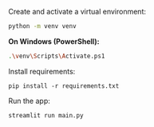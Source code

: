 Create and activate a virtual environment:

```bash
python -m venv venv
```

**On Windows (PowerShell):**
```bash
.\venv\Scripts\Activate.ps1
```


Install requirements:
```
pip install -r requirements.txt
```

Run the app: 
```
streamlit run main.py
```
